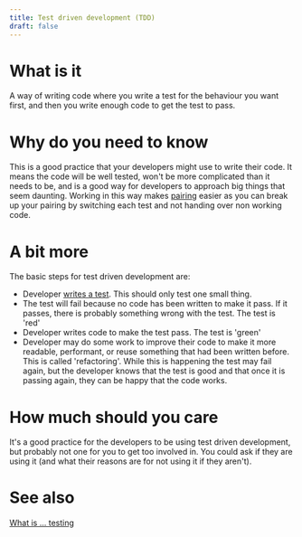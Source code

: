 ```yaml
---
title: Test driven development (TDD)
draft: false
---
```


# What is it
A way of writing code where you write a test for the behaviour you want first, and then you write enough code to get the test to pass.


# Why do you need to know
This is a good practice that your developers might use to write their code. It means the code will be well tested, won't be more complicated than it needs to be, and is a good way for developers to approach big things that seem daunting. Working in this way makes [pairing](./pairing) easier as you can break up your pairing by switching each test and not handing over non working code.


# A bit more
The basic steps for test driven development are: 
- Developer [writes a test](./testing). This should only test one small thing.
- The test will fail because no code has been written to make it pass. If it passes, there is probably something wrong with the test. The test is 'red'
- Developer writes code to make the test pass. The test is 'green'
- Developer may do some work to improve their code to make it more readable, performant, or reuse something that had been written before. This is called 'refactoring'. While this is happening the test may fail again, but the developer knows that the test is good and that once it is passing again, they can be happy that the code works.


# How much should you care
It's a good practice for the developers to be using test driven development, but probably not one for you to get too involved in. You could ask if they are using it (and what their reasons are for not using it if they aren't).

# See also
[What is ... testing](./testing)



